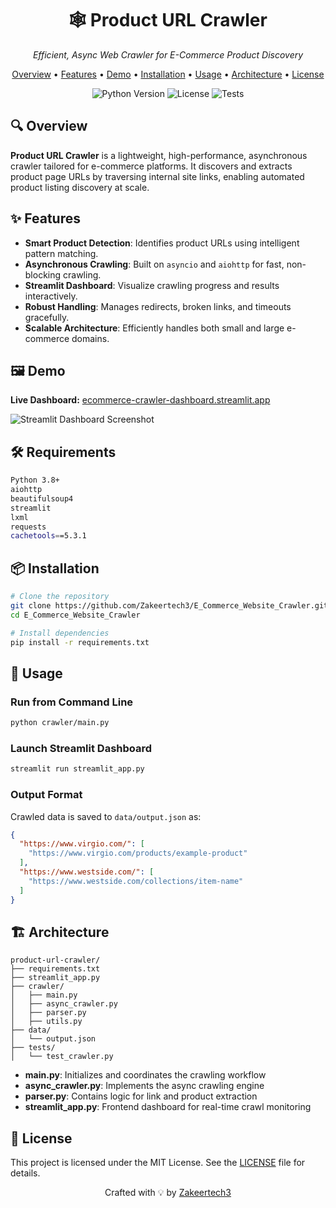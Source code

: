 <div align="center">
  <h1>🕸️ Product URL Crawler</h1>
  <p><em>Efficient, Async Web Crawler for E-Commerce Product Discovery</em></p>

  <p>
    <a href="#overview">Overview</a> •
    <a href="#features">Features</a> •
    <a href="#demo">Demo</a> •
    <a href="#installation">Installation</a> •
    <a href="#usage">Usage</a> •
    <a href="#architecture">Architecture</a> •
    <a href="#license">License</a>
  </p>

  <img src="https://img.shields.io/badge/python-3.8+-blue.svg" alt="Python Version">
  <img src="https://img.shields.io/badge/license-MIT-green" alt="License">
  <img src="https://img.shields.io/badge/tests-passing-brightgreen" alt="Tests">
</div>

## 🔍 Overview

**Product URL Crawler** is a lightweight, high-performance, asynchronous crawler tailored for e-commerce platforms. It discovers and extracts product page URLs by traversing internal site links, enabling automated product listing discovery at scale.

## ✨ Features

- **Smart Product Detection**: Identifies product URLs using intelligent pattern matching.
- **Asynchronous Crawling**: Built on `asyncio` and `aiohttp` for fast, non-blocking crawling.
- **Streamlit Dashboard**: Visualize crawling progress and results interactively.
- **Robust Handling**: Manages redirects, broken links, and timeouts gracefully.
- **Scalable Architecture**: Efficiently handles both small and large e-commerce domains.

## 🖼️ Demo

**Live Dashboard:** [ecommerce-crawler-dashboard.streamlit.app](https://ecommerce-crawler-dashboard.streamlit.app)

![Streamlit Dashboard Screenshot](https://github.com/user-attachments/assets/50ce1e65-53a4-4dcc-9152-0b2935f6b49a)

## 🛠️ Requirements

```bash
Python 3.8+
aiohttp
beautifulsoup4
streamlit
lxml
requests
cachetools==5.3.1
```

## 📦 Installation

```bash
# Clone the repository
git clone https://github.com/Zakeertech3/E_Commerce_Website_Crawler.git
cd E_Commerce_Website_Crawler

# Install dependencies
pip install -r requirements.txt
```

## 🚀 Usage

### Run from Command Line

```bash
python crawler/main.py
```

### Launch Streamlit Dashboard

```bash
streamlit run streamlit_app.py
```

### Output Format

Crawled data is saved to `data/output.json` as:

```json
{
  "https://www.virgio.com/": [
    "https://www.virgio.com/products/example-product"
  ],
  "https://www.westside.com/": [
    "https://www.westside.com/collections/item-name"
  ]
}
```

## 🏗️ Architecture

```
product-url-crawler/
├── requirements.txt
├── streamlit_app.py
├── crawler/
│   ├── main.py
│   ├── async_crawler.py
│   ├── parser.py
│   ├── utils.py
├── data/
│   └── output.json
├── tests/
│   └── test_crawler.py
```

- **main.py**: Initializes and coordinates the crawling workflow
- **async_crawler.py**: Implements the async crawling engine
- **parser.py**: Contains logic for link and product extraction
- **streamlit_app.py**: Frontend dashboard for real-time crawl monitoring

## 📄 License

This project is licensed under the MIT License. See the [LICENSE](LICENSE) file for details.

<div align="center">
  <p>Crafted with 💡 by <a href="https://github.com/Zakeertech3">Zakeertech3</a></p>
</div>

